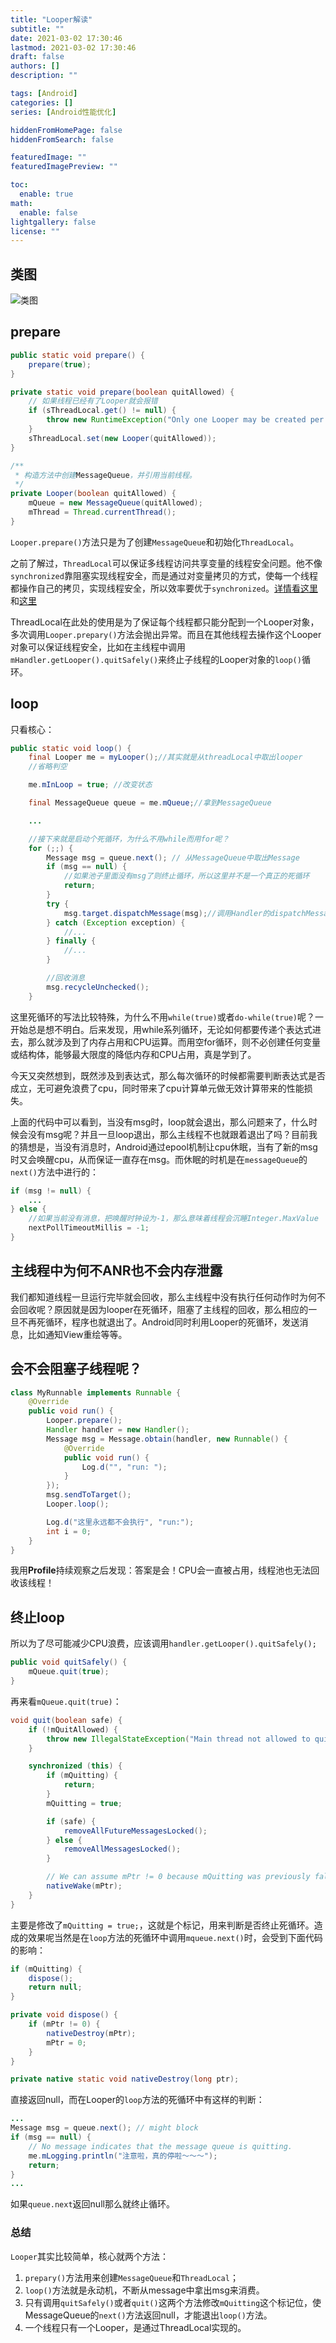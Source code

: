 ```yaml
---
title: "Looper解读"
subtitle: ""
date: 2021-03-02 17:30:46
lastmod: 2021-03-02 17:30:46
draft: false
authors: []
description: ""

tags: [Android]
categories: []
series: [Android性能优化]

hiddenFromHomePage: false
hiddenFromSearch: false

featuredImage: ""
featuredImagePreview: ""

toc:
  enable: true
math:
  enable: false
lightgallery: false
license: ""
---
```


## 类图

![类图](Looper.dotuml.svg)

## prepare

```java
public static void prepare() {
    prepare(true);
}

private static void prepare(boolean quitAllowed) {
    // 如果线程已经有了Looper就会报错
    if (sThreadLocal.get() != null) {
        throw new RuntimeException("Only one Looper may be created per thread");
    }
    sThreadLocal.set(new Looper(quitAllowed));
}

/**
 * 构造方法中创建MessageQueue，并引用当前线程。
 */
private Looper(boolean quitAllowed) {
    mQueue = new MessageQueue(quitAllowed);
    mThread = Thread.currentThread();
}
```

`Looper.prepare()`方法只是为了创建`MessageQueue`和初始化`ThreadLocal`。

之前了解过，`ThreadLocal`可以保证多线程访问共享变量的线程安全问题。他不像`synchronized`靠阻塞实现线程安全，而是通过对变量拷贝的方式，使每一个线程都操作自己的拷贝，实现线程安全，所以效率要优于`synchronized`。[详情看这里](https://www.jianshu.com/p/6fc3bba12f38)和[这里](http://www.jasongj.com/java/threadlocal/)

ThreadLocal在此处的使用是为了保证每个线程都只能分配到一个Looper对象，多次调用`Looper.prepary()`方法会抛出异常。而且在其他线程去操作这个Looper对象可以保证线程安全，比如在主线程中调用`mHandler.getLooper().quitSafely()`来终止子线程的Looper对象的`loop()`循环。

## loop

只看核心：

```java
public static void loop() {
    final Looper me = myLooper();//其实就是从threadLocal中取出looper
    //省略判空

    me.mInLoop = true; //改变状态

    final MessageQueue queue = me.mQueue;//拿到MessageQueue

    ...

    //接下来就是启动个死循环，为什么不用while而用for呢？
    for (;;) {
        Message msg = queue.next(); // 从MessageQueue中取出Message
        if (msg == null) {
            //如果池子里面没有msg了则终止循环，所以这里并不是一个真正的死循环
            return;
        }
        try {
            msg.target.dispatchMessage(msg);//调用Handler的dispatchMessage
        } catch (Exception exception) {
            //...
        } finally {
            //...
        }

        //回收消息
        msg.recycleUnchecked();
    }
```

这里死循环的写法比较特殊，为什么不用`while(true)`或者`do-while(true)`呢？一开始总是想不明白。后来发现，用while系列循环，无论如何都要传递个表达式进去，那么就涉及到了内存占用和CPU运算。而用空for循环，则不必创建任何变量或结构体，能够最大限度的降低内存和CPU占用，真是学到了。

今天又突然想到，既然涉及到表达式，那么每次循环的时候都需要判断表达式是否成立，无可避免浪费了cpu，同时带来了cpu计算单元做无效计算带来的性能损失。

上面的代码中可以看到，当没有msg时，loop就会退出，那么问题来了，什么时候会没有msg呢？并且一旦loop退出，那么主线程不也就跟着退出了吗？目前我的猜想是，当没有消息时，Android通过epool机制让cpu休眠，当有了新的msg时又会唤醒cpu，从而保证一直存在msg。而休眠的时机是在`messageQueue`的`next()`方法中进行的：

```java
if (msg != null) {
    ...
} else {
    //如果当前没有消息，把唤醒时钟设为-1，那么意味着线程会沉睡Integer.MaxValue
    nextPollTimeoutMillis = -1;
}
```

## 主线程中为何不ANR也不会内存泄露

我们都知道线程一旦运行完毕就会回收，那么主线程中没有执行任何动作时为何不会回收呢？原因就是因为looper在死循环，阻塞了主线程的回收，那么相应的一旦不再死循环，程序也就退出了。Android同时利用Looper的死循环，发送消息，比如通知View重绘等等。

## 会不会阻塞子线程呢？

```java
class MyRunnable implements Runnable {
    @Override
    public void run() {
        Looper.prepare();
        Handler handler = new Handler();
        Message msg = Message.obtain(handler, new Runnable() {
            @Override
            public void run() {
                Log.d("", "run: ");
            }
        });
        msg.sendToTarget();
        Looper.loop();

        Log.d("这里永远都不会执行", "run:");
        int i = 0;
    }
}
```

我用**Profile**持续观察之后发现：答案是会！CPU会一直被占用，线程池也无法回收该线程！

## 终止loop

所以为了尽可能减少CPU浪费，应该调用`handler.getLooper().quitSafely();`

```java
public void quitSafely() {
    mQueue.quit(true);
}
```

再来看`mQueue.quit(true)`：

```java
void quit(boolean safe) {
    if (!mQuitAllowed) {
        throw new IllegalStateException("Main thread not allowed to quit.");
    }

    synchronized (this) {
        if (mQuitting) {
            return;
        }
        mQuitting = true;

        if (safe) {
            removeAllFutureMessagesLocked();
        } else {
            removeAllMessagesLocked();
        }

        // We can assume mPtr != 0 because mQuitting was previously false.
        nativeWake(mPtr);
    }
}
```

主要是修改了`mQuitting = true;`，这就是个标记，用来判断是否终止死循环。造成的效果呢当然是在`loop`方法的死循环中调用`mqueue.next()`时，会受到下面代码的影响：

```java
if (mQuitting) {
    dispose();
    return null;
}

private void dispose() {
    if (mPtr != 0) {
        nativeDestroy(mPtr);
        mPtr = 0;
    }
}

private native static void nativeDestroy(long ptr);
```

直接返回null，而在Looper的`loop`方法的死循环中有这样的判断：

```java
...
Message msg = queue.next(); // might block
if (msg == null) {
    // No message indicates that the message queue is quitting.
    me.mLogging.println("注意啦，真的停啦～～～");
    return;
}
...
```

如果`queue.next`返回null那么就终止循环。

### 总结

`Looper`其实比较简单，核心就两个方法：

1. `prepary()`方法用来创建`MessageQueue`和`ThreadLocal`；
2. `loop()`方法就是永动机，不断从message中拿出msg来消费。
3. 只有调用`quitSafely()`或者`quit()`这两个方法修改`mQuitting`这个标记位，使MessageQueue的`next()`方法返回null，才能退出`loop()`方法。
4. 一个线程只有一个Looper，是通过ThreadLocal实现的。
